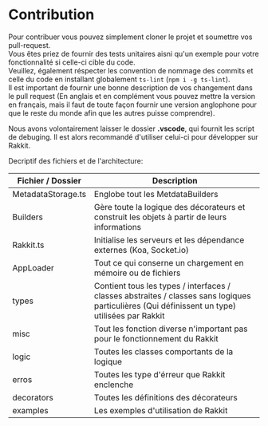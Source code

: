 # Contribution
Pour contribuer vous pouvez simplement cloner le projet et soumettre vos pull-request.  
Vous êtes priez de fournir des tests unitaires aisni qu'un exemple pour votre fonctionnalité si celle-ci cible du code.  
Veuillez, également réspecter les convention de nommage des commits et celle du code en installant globalement `ts-lint` (`npm i -g ts-lint`).  
Il est important de fournir une bonne description de vos changement dans le pull request (En anglais et en complément vous pouvez mettre la version en français, mais il faut de toute façon fournir une version anglophone pour que le reste du monde afin que les autres puisse comprendre).  

Nous avons volontairement laisser le dossier **.vscode**, qui fournit les script de debuging. Il est alors recommandé d'utiliser celui-ci pour développer sur Rakkit.

Decriptif des fichiers et de l'architecture:  

| Fichier / Dossier | Description |
| --- | --- |
| MetadataStorage.ts | Englobe tout les MetdataBuilders |
| Builders | Gère toute la logique des décorateurs et construit les objets à partir de leurs informations |
| Rakkit.ts | Initialise les serveurs et les dépendance externes (Koa, Socket.io) |
| AppLoader | Tout ce qui conserne un chargement en mémoire ou de fichiers |
| types | Contient tous les types / interfaces / classes abstraites / classes sans logiques particulières (Qui définissent un type) utilisées par Rakkit |
| misc | Tout les fonction diverse n'important pas pour le fonctionnement du Rakkit |
| logic | Toutes les classes comportants de la logique |
| erros | Toutes les type d'érreur que Rakkit enclenche |
| decorators | Toutes les définitions des décorateurs |
| examples | Les exemples d'utilisation de Rakkit |
